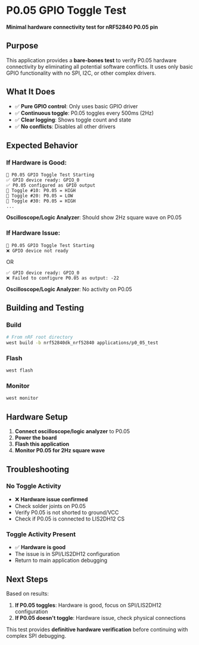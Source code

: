 # P0.05 GPIO Toggle Test

**Minimal hardware connectivity test for nRF52840 P0.05 pin**

## Purpose

This application provides a **bare-bones test** to verify P0.05 hardware connectivity by eliminating all potential software conflicts. It uses only basic GPIO functionality with no SPI, I2C, or other complex drivers.

## What It Does

- ✅ **Pure GPIO control**: Only uses basic GPIO driver
- ✅ **Continuous toggle**: P0.05 toggles every 500ms (2Hz)
- ✅ **Clear logging**: Shows toggle count and state
- ✅ **No conflicts**: Disables all other drivers

## Expected Behavior

### If Hardware is Good:
```
🔧 P0.05 GPIO Toggle Test Starting
✅ GPIO device ready: GPIO_0
✅ P0.05 configured as GPIO output
🔄 Toggle #10: P0.05 = HIGH
🔄 Toggle #20: P0.05 = LOW
🔄 Toggle #30: P0.05 = HIGH
...
```

**Oscilloscope/Logic Analyzer**: Should show 2Hz square wave on P0.05

### If Hardware Issue:
```
🔧 P0.05 GPIO Toggle Test Starting
❌ GPIO device not ready
```
OR
```
✅ GPIO device ready: GPIO_0
❌ Failed to configure P0.05 as output: -22
```

**Oscilloscope/Logic Analyzer**: No activity on P0.05

## Building and Testing

### Build
```bash
# From nRF root directory
west build -b nrf52840dk_nrf52840 applications/p0_05_test
```

### Flash
```bash
west flash
```

### Monitor
```bash
west monitor
```

## Hardware Setup

1. **Connect oscilloscope/logic analyzer** to P0.05
2. **Power the board**
3. **Flash this application**
4. **Monitor P0.05 for 2Hz square wave**

## Troubleshooting

### No Toggle Activity
- ❌ **Hardware issue confirmed**
- Check solder joints on P0.05
- Verify P0.05 is not shorted to ground/VCC
- Check if P0.05 is connected to LIS2DH12 CS

### Toggle Activity Present
- ✅ **Hardware is good**
- The issue is in SPI/LIS2DH12 configuration
- Return to main application debugging

## Next Steps

Based on results:

1. **If P0.05 toggles**: Hardware is good, focus on SPI/LIS2DH12 configuration
2. **If P0.05 doesn't toggle**: Hardware issue, check physical connections

This test provides **definitive hardware verification** before continuing with complex SPI debugging. 